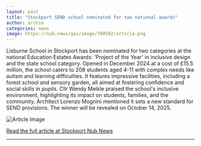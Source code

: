 ```yaml
---
layout: post
title: "Stockport SEND school nominated for two national awards"
author: archie
categories: news
image: https://nub.news/api/image/700592/article.png
---
```

Lisburne School in Stockport has been nominated for two categories at the national Education Estates Awards: 'Project of the Year' in inclusive design and the state school category. Opened in December 2024 at a cost of £15.5 million, the school caters to 208 students aged 4-11 with complex needs like autism and learning difficulties. It features impressive facilities, including a forest school and sensory garden, all aimed at fostering confidence and social skills in pupils. Cllr Wendy Meikle praised the school's inclusive environment, highlighting its impact on students, families, and the community. Architect Lorenzo Mognini mentioned it sets a new standard for SEND provisions. The winner will be revealed on October 14, 2025.

![Article Image](https://nub.news/api/image/700592/article.png)

[Read the full article at Stockport Nub News](https://stockport.nub.news/news/local-news/stockport-send-school-nominated-for-two-national-awards-275165)

---
